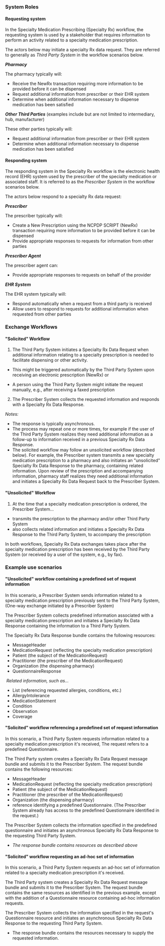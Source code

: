 ###  System Roles

#### Requesting system

In the Specialty Medication Prescribing (Specialty Rx) workflow, the requesting system is used by a stakeholder that requires information to perform an activity related to a specialty medication prescription. 

The actors below may initiate a specialty Rx data request. They are referred to generally as *Third Party System* in the workflow scenarios below.

***Pharmacy***

   The pharmacy typically will:

- Receive the NewRx transaction requiring more information to be provided before it can be dispensed
- Request additional information from prescriber or their EHR system
- Determine when additional information necessary to dispense medication has been satisfied

***Other Third Parties*** (examples include but are not limited to intermediary, hub, manufacturer)

   These other parties typically will:

- Request additional information from prescriber or their EHR system
- Determine when additional information necessary to dispense medication has been satisfied

#### Responding system

The responding system in the Specialty Rx workflow is the electronic health record (EHR) system used by the prescriber of the specialty medication or associated staff. It is referred to as the *Prescriber System* in the workflow scenarios below.

The actors below respond to a specialty Rx data request:

***Prescriber***

   The prescriber typically will:

- Create a New Prescription using the NCPDP SCRIPT (NewRx) transaction requiring more information to be provided before it can be dispensed
- Provide appropriate responses to requests for information from other parties

***Prescriber Agent***

   The prescriber agent can:

- Provide appropriate responses to requests on behalf of the provider

***EHR System***

   The EHR system typically will:

- Respond automatically when a request from a third party is received
- Allow users to respond to requests for additional information when requested from other parties

### Exchange Workflows

#### "Solicited" Workflow

1. The Third Party System initiates a Specialty Rx Data Request when additional information relating to a specialty prescription is needed to facilitate dispensing or other activity.

- This might be triggered automatically by the Third Party System upon receiving an electronic prescription (NewRx) or 

- A person using the Third Party System might initiate the request manually, e.g., after receiving a faxed prescription

2. The Prescriber System collects the requested information and responds with a Specialty Rx Data Response.

  *Notes:*

- The response is typically asynchronous.
- The process may repeat one or more times, for example if the user of the Third Party System realizes they need additional information as a follow-up to information received in a previous Specialty Rx Data Response.
- The solicited workflow may follow an unsolicited workflow (described below).
  For example, the Prescriber system transmits a new specialty medication prescription to a pharmacy and also initiates an "unsolicited" Specialty Rx Data Response to the pharmacy, containing related information. Upon review of the prescription and accompanying information, pharmacy staff realizes they need additional information and initiates a Specialty Rx Data Request back to the Prescriber System. 

#### "Unsolicited" Workflow

1. At the time that a specialty medication prescription is ordered, the Prescriber System...

- transmits the prescription to the pharmacy and/or other Third Party System
- also collects related information and initiates a Specialty Rx Data Response to the Third Party System, to accompany the prescription

In both workflows, Specialty Rx Data exchanges takes place after the specialty medication prescription has been received by the Third Party System (or received by a user of the system, e.g., by fax).

### Example use scenarios

#### "Unsolicited" workflow containing a predefined set of request information

In this scenario, a Prescriber System sends information related to a specialty medication prescription previously sent to the Third Party System, (One-way exchange initiated by a Prescriber System)

The Prescriber System collects predefined information associated with a specialty medication prescription and initiates a Specialty Rx Data Response containing the information to a Third Party System.

The Specialty Rx Data Response bundle contains the following resources:

- MessageHeader
- MedicationRequest (reflecting the specialty medication prescription)
- Patient (the subject of the MedicationRequest)
- Practitioner (the prescriber of the MedicationRequest)
- Organization (the dispensing pharmacy)
- QuestionnaireResponse

​    *Related information, such as...*

- List (referencing requested allergies, conditions, etc.)
- AllergyIntolerance
- MedicationStatement
- Condition
- Observation
- Coverage



#### "Solicited" workflow referencing a predefined set of request information

In this scenario, a Third Party System requests information related to a specialty medication prescription it's received, The request refers to a predefined Questionnaire.

The Third Party system creates a Specialty Rx Data Request message bundle and submits it to the Prescriber System. The request bundle contains the following resources:

- MessageHeader
- MedicationRequest (reflecting the specialty medication prescription)
- Patient (the subject of the MedicationRequest)
- Practitioner (the prescriber of the MedicationRequest)
- Organization (the dispensing pharmacy)
- reference identifying a predefined Questionnaire. (The Prescriber System already has access to the predefined Questionnaire identified in the request.)

The Prescriber System collects the information specified in the predefined questionnaire and initiates an asynchronous Specialty Rx Data Response to the requesting Third Party System.

- *The response bundle contains resources as described above*



#### "Solicited" workflow requesting an ad-hoc set of information

In this scenario, a Third Party System requests an ad-hoc set of information related to a specialty medication prescription it's received. 

The Third Party system creates a Specialty Rx Data Request message bundle and submits it to the Prescriber System. The request bundle contains the same resources as identified in the previous example, except with the addition of a Questionnaire resource containing ad-hoc information requests.

The Prescriber System collects the information specified in the request's Questionnaire resource and initiates an asynchronous Specialty Rx Data Response to the requesting Third Party System.

- The response bundle contains the resources necessary to supply the requested information.


